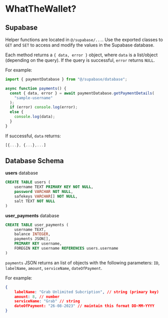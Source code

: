 # WhatTheWallet?

## Supabase

Helper functions are located in `@/supabase/...`. Use the exported classes to `GET` and `SET` to access and modify the values in the Supabase database.

Each method returns a `{ data, error }` object, where `data` is a list/object (depending on the query). If the query is successful, `error` returns `NULL`.

For example:

```typescript
import { paymentDatabase } from "@/supabase/database";

async function payments() {
  const { data, error } = await paymentDatabase.getPaymentDetails(
    "sample-username"
  );
  if (error) console.log(error);
  else {
    console.log(data);
  }
}
```

If successful, `data` returns:

```typescript
[{...}, {...},...]
```

## Database Schema

**users** database

```SQL
CREATE TABLE users (
    username TEXT PRIMARY KEY NOT NULL,
    password VARCHAR NOT NULL,
    safekeys VARCHAR[] NOT NULL,
    salt TEXT NOT NULL
)
```

**user_payments** database

```sql
CREATE TABLE user_payments (
    username TEXT,
    balance INTEGER,
    payments JSON[],
    PRIMARY KEY username,
    FOREGIN KEY username REFERENCES users.username
)
```

`payments` JSON returns an list of objects with the following parameters: `ID`, `labelName`, `amount`, `serviceName`, `dateOfPayment`.

For example:

```JSON
{
    labelName: "Grab Unlimited Subcription", // string (primary key)
    amount: 8, // number
    serviceName: "Grab" // string
    dateOfPayment: "26-08-2023" // maintain this format DD-MM-YYYY
}
```

